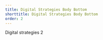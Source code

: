 ```yaml
---
title: Digital Strategies Body Bottom
shorttitle: Digital Strategies Body Bottom
order: 2
---
```

Digital strategies 2